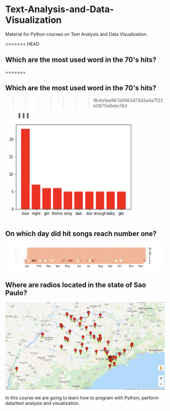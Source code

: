 # Text-Analysis-and-Data-Visualization
Material for Python courses on Text Analysis and Data Visualization.

<<<<<<< HEAD
## Which are the most used word in the 70's hits?
=======
## Which are the most used word in the 70's hits? 
>>>>>>> 9b4e1ea967a0663d73d3a4a7f22b0870a6ebc18d
<dd> &#127925  &#127925  &#127925 </dd> 


<img src="Figures/songs70.png" height="320" width="420">


## On which day did hit songs reach number one? 

<img src="Figures/day_hit.png">


## Where are radios located in the state of Sao Paulo?

<img src="Figures/radios_brazil.png">

In this course we are going to learn how to program with Python, perform data/text analysis and visualization.
